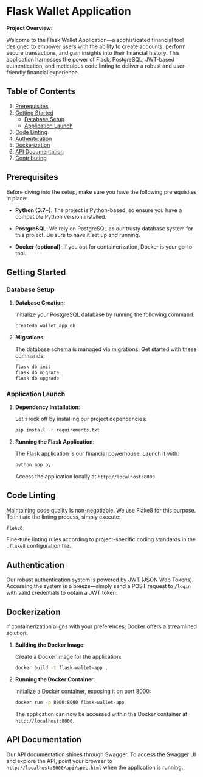# Flask Wallet Application

**Project Overview:**

Welcome to the Flask Wallet Application—a sophisticated financial tool designed to empower users with the ability to create accounts, perform secure transactions, and gain insights into their financial history. This application harnesses the power of Flask, PostgreSQL, JWT-based authentication, and meticulous code linting to deliver a robust and user-friendly financial experience.

## Table of Contents

1. [Prerequisites](#prerequisites)
2. [Getting Started](#getting-started)
   - [Database Setup](#database-setup)
   - [Application Launch](#application-launch)
3. [Code Linting](#code-linting)
4. [Authentication](#authentication)
5. [Dockerization](#dockerization)
6. [API Documentation](#api-documentation)
7. [Contributing](#contributing)

## Prerequisites

Before diving into the setup, make sure you have the following prerequisites in place:

- **Python (3.7+)**: The project is Python-based, so ensure you have a compatible Python version installed.

- **PostgreSQL**: We rely on PostgreSQL as our trusty database system for this project. Be sure to have it set up and running.

- **Docker (optional)**: If you opt for containerization, Docker is your go-to tool.

## Getting Started

### Database Setup

1. **Database Creation**:

   Initialize your PostgreSQL database by running the following command:

   ```bash
   createdb wallet_app_db
   ```

2. **Migrations**:

   The database schema is managed via migrations. Get started with these commands:

   ```bash
   flask db init
   flask db migrate
   flask db upgrade
   ```

### Application Launch

1. **Dependency Installation**:

   Let's kick off by installing our project dependencies:

   ```bash
   pip install -r requirements.txt
   ```

2. **Running the Flask Application**:

   The Flask application is our financial powerhouse. Launch it with:

   ```bash
   python app.py
   ```

   Access the application locally at `http://localhost:8000`.

## Code Linting

Maintaining code quality is non-negotiable. We use Flake8 for this purpose. To initiate the linting process, simply execute:

```bash
flake8
```

Fine-tune linting rules according to project-specific coding standards in the `.flake8` configuration file.

## Authentication

Our robust authentication system is powered by JWT (JSON Web Tokens). Accessing the system is a breeze—simply send a POST request to `/login` with valid credentials to obtain a JWT token.

## Dockerization

If containerization aligns with your preferences, Docker offers a streamlined solution:

1. **Building the Docker Image**:

   Create a Docker image for the application:

   ```bash
   docker build -t flask-wallet-app .
   ```

2. **Running the Docker Container**:

   Initialize a Docker container, exposing it on port 8000:

   ```bash
   docker run -p 8000:8000 flask-wallet-app
   ```

   The application can now be accessed within the Docker container at `http://localhost:8000`.

## API Documentation

Our API documentation shines through Swagger. To access the Swagger UI and explore the API, point your browser to `http://localhost:8000/api/spec.html` when the application is running.
